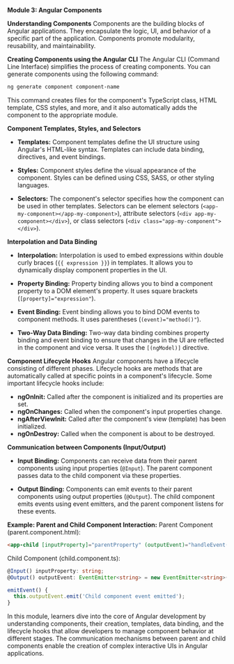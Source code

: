 **Module 3: Angular Components**

**Understanding Components**
Components are the building blocks of Angular applications. They encapsulate the logic, UI, and behavior of a specific part of the application. Components promote modularity, reusability, and maintainability.

**Creating Components using the Angular CLI**
The Angular CLI (Command Line Interface) simplifies the process of creating components. You can generate components using the following command:
```sh
ng generate component component-name
```
This command creates files for the component's TypeScript class, HTML template, CSS styles, and more, and it also automatically adds the component to the appropriate module.

**Component Templates, Styles, and Selectors**
- **Templates:** Component templates define the UI structure using Angular's HTML-like syntax. Templates can include data binding, directives, and event bindings.

- **Styles:** Component styles define the visual appearance of the component. Styles can be defined using CSS, SASS, or other styling languages.

- **Selectors:** The component's selector specifies how the component can be used in other templates. Selectors can be element selectors (`<app-my-component></app-my-component>`), attribute selectors (`<div app-my-component></div>`), or class selectors (`<div class="app-my-component"></div>`).

**Interpolation and Data Binding**
- **Interpolation:** Interpolation is used to embed expressions within double curly braces (`{{ expression }}`) in templates. It allows you to dynamically display component properties in the UI.

- **Property Binding:** Property binding allows you to bind a component property to a DOM element's property. It uses square brackets (`[property]="expression"`).

- **Event Binding:** Event binding allows you to bind DOM events to component methods. It uses parentheses (`(event)="method()"`).

- **Two-Way Data Binding:** Two-way data binding combines property binding and event binding to ensure that changes in the UI are reflected in the component and vice versa. It uses the `[(ngModel)]` directive.

**Component Lifecycle Hooks**
Angular components have a lifecycle consisting of different phases. Lifecycle hooks are methods that are automatically called at specific points in a component's lifecycle. Some important lifecycle hooks include:

- **ngOnInit:** Called after the component is initialized and its properties are set.
- **ngOnChanges:** Called when the component's input properties change.
- **ngAfterViewInit:** Called after the component's view (template) has been initialized.
- **ngOnDestroy:** Called when the component is about to be destroyed.

**Communication between Components (Input/Output)**
- **Input Binding:** Components can receive data from their parent components using input properties (`@Input`). The parent component passes data to the child component via these properties.

- **Output Binding:** Components can emit events to their parent components using output properties (`@Output`). The child component emits events using event emitters, and the parent component listens for these events.

**Example: Parent and Child Component Interaction:**
Parent Component (parent.component.html):
```html
<app-child [inputProperty]="parentProperty" (outputEvent)="handleEvent($event)"></app-child>
```
Child Component (child.component.ts):
```typescript
@Input() inputProperty: string;
@Output() outputEvent: EventEmitter<string> = new EventEmitter<string>();

emitEvent() {
  this.outputEvent.emit('Child component event emitted');
}
```

In this module, learners dive into the core of Angular development by understanding components, their creation, templates, data binding, and the lifecycle hooks that allow developers to manage component behavior at different stages. The communication mechanisms between parent and child components enable the creation of complex interactive UIs in Angular applications.